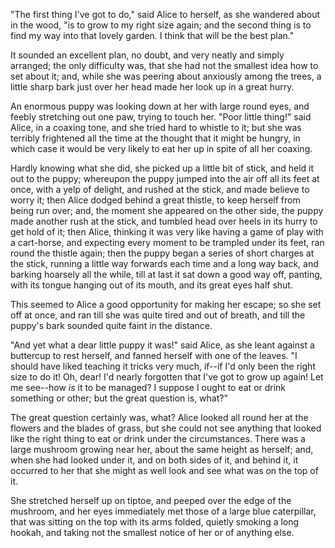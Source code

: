 "The first thing I've got to do," said Alice to herself, as she wandered about in the wood, "is to grow to my right size again; and the second thing is to find my way into that lovely garden. I think that will be the best plan."

It sounded an excellent plan, no doubt, and very neatly and simply arranged; the only difficulty was, that she had not the smallest idea how to set about it; and, while she was peering about anxiously among the trees, a little sharp bark just over her head made her look up in a great hurry.

An enormous puppy was looking down at her with large round eyes, and feebly stretching out one paw, trying to touch her. "Poor little thing!" said Alice, in a coaxing tone, and she tried hard to whistle to it; but she was terribly frightened all the time at the thought that it might be hungry, in which case it would be very likely to eat her up in spite of all her coaxing.

Hardly knowing what she did, she picked up a little bit of stick, and held it out to the puppy; whereupon the puppy jumped into the air off all its feet at once, with a yelp of delight, and rushed at the stick, and made believe to worry it; then Alice dodged behind a great thistle, to keep herself from being run over; and, the moment she appeared on the other side, the puppy made another rush at the stick, and tumbled head over heels in its hurry to get hold of it; then Alice, thinking it was very like having a game of play with a cart-horse, and expecting every moment to be trampled under its feet, ran round the thistle again; then the puppy began a series of short charges at the stick, running a little way forwards each time and a long way back, and barking hoarsely all the while, till at last it sat down a good way off, panting, with its tongue hanging out of its mouth, and its great eyes half shut.

This seemed to Alice a good opportunity for making her escape; so she set off at once, and ran till she was quite tired and out of breath, and till the puppy's bark sounded quite faint in the distance.

"And yet what a dear little puppy it was!" said Alice, as she leant against a buttercup to rest herself, and fanned herself with one of the leaves. "I should have liked teaching it tricks very much, if--if I'd only been the right size to do it! Oh, dear! I'd nearly forgotten that I've got to grow up again! Let me see--how _is_ it to be managed? I suppose I ought to eat or drink something or other; but the great question is, what?"

The great question certainly was, what? Alice looked all round her at the flowers and the blades of grass, but she could not see anything that looked like the right thing to eat or drink under the circumstances. There was a large mushroom growing near her, about the same height as herself; and, when she had looked under it, and on both sides of it, and behind it, it occurred to her that she might as well look and see what was on the top of it.

She stretched herself up on tiptoe, and peeped over the edge of the mushroom, and her eyes immediately met those of a large blue caterpillar, that was sitting on the top with its arms folded, quietly smoking a long hookah, and taking not the smallest notice of her or of anything else.
